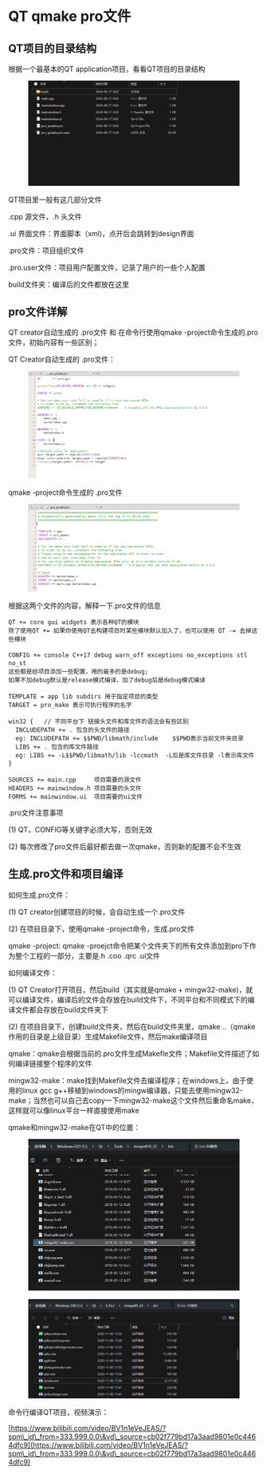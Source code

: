 # QT qmake pro文件

## QT项目的目录结构

根据一个最基本的QT application项目，看看QT项目的目录结构

<figure><img src="../.gitbook/assets/image (18).png" alt=""><figcaption></figcaption></figure>

QT项目里一般有这几部分文件

.cpp 源文件，.h 头文件

.ui 界面文件：界面脚本（xml)，点开后会跳转到design界面

.pro文件：项目组织文件

.pro.user文件：项目用户配置文件，记录了用户的一些个人配置

build文件夹：编译后的文件都放在这里



## pro文件详解

QT creator自动生成的 .pro文件 和 在命令行使用qmake -project命令生成的.pro文件，初始内容有一些区别；



QT Creator自动生成的 .pro文件：

<figure><img src="../.gitbook/assets/image (19).png" alt=""><figcaption></figcaption></figure>

qmake -project命令生成的 .pro文件

<figure><img src="../.gitbook/assets/image (16).png" alt=""><figcaption></figcaption></figure>

根据这两个文件的内容，解释一下.pro文件的信息

```properties
QT += core gui widgets 表示各种QT的模块
除了使用QT += 如果你使用QT去构建项目时某些模块默认加入了，也可以使用 QT -= 去掉这些模块
  
CONFIG += console C++17 debug warn_off exceptions no_exceptions stl no_st 
这些都是给项目添加一些配置，用的最多的是debug;
如果不加debug默认是release模式编译，加了debug后是debug模式编译

TEMPLATE = app lib subdirs 用于指定项目的类型
TARGET = pro_make 表示可执行程序的名字

win32 {   // 不同平台下 链接头文件和库文件的语法会有些区别
  INCLUDEPATH += . 包含的头文件的路径 
  eg: INCLUDEPATH += $$PWD/libmath/include    $$PWD表示当前文件夹目录
  LIBS += . 包含的库文件路径 
  eg: LIBS += -L$$PWD/libmath/lib -lccmath  -L后是库文件目录 -l表示库文件
}
  
SOURCES += main.cpp     项目需要的源文件
HEADERS += mainwindow.h 项目需要的头文件
FORMS += mainwindow.ui  项目需要的ui文件
```



.pro文件注意事项

(1) QT，CONFIG等关键字必须大写，否则无效

(2) 每次修改了pro文件后最好都去做一次qmake，否则新的配置不会不生效





## 生成.pro文件和项目编译

如何生成.pro文件：

(1) QT creator创建项目的时候，会自动生成一个.pro文件

(2) 在项目目录下，使用qmake -project命令，生成.pro文件

qmake -project: qmake -proejct命令把某个文件夹下的所有文件添加到pro下作为整个工程的一部分，主要是.h .coo .qrc .ui文件



如何编译文件：

(1) QT Creator打开项目，然后build（其实就是qmake + mingw32-make)，就可以编译文件，编译后的文件会存放在build文件下，不同平台和不同模式下的编译文件都会存放在build文件夹下

(2) 在项目目录下，创建build文件夹，然后在build文件夹里，qmake ..（qmake作用的目录是上级目录）生成Makefile文件，然后make编译项目

qmake：qmake会根据当前的.pro文件生成Makefle文件；Makefile文件描述了如何编译链接整个程序的文件

mingw32-make：make找到Makefile文件去编译程序；在windows上，由于使用的linux gcc g++移植到windows的mingw编译器，只能去使用mingw32-make；当然也可以自己去copy一下mingw32-make这个文件然后重命名make，这样就可以像linux平台一样直接使用make



qmake和mingw32-make在QT中的位置：

<figure><img src="../.gitbook/assets/image (20).png" alt=""><figcaption></figcaption></figure>

<figure><img src="../.gitbook/assets/image (13).png" alt=""><figcaption></figcaption></figure>



命令行编译QT项目，视频演示：

[https://www.bilibili.com/video/BV1n1eVeJEAS/?spm\_id\_from=333.999.0.0\&vd\_source=cb02f779bd17a3aad9801e0c4464dfc9](https://www.bilibili.com/video/BV1n1eVeJEAS/?spm\_id\_from=333.999.0.0\&vd\_source=cb02f779bd17a3aad9801e0c4464dfc9)





&#x20;&#x20;
